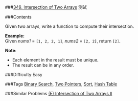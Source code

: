 ###[349. Intersection of Two Arrays](https://leetcode.com/problems/intersection-of-two-arrays/)
测试

###Contents
<p><p>
Given two arrays, write a function to compute their intersection.
</p>
<p><b>Example:</b><br/>
Given <i>nums1</i> = <code>[1, 2, 2, 1]</code>, <i>nums2</i> = <code>[2, 2]</code>, return <code>[2]</code>.
</p>
<p><b>Note:</b><br/>
<ul>
<li>Each element in the result must be unique.</li>
<li>The result can be in any order.</li>
</ul>
</p></p>

###Difficulty
Easy

###Tags
[Binary Search](https://leetcode.com/tag/binary-search/), [Two Pointers](https://leetcode.com/tag/two-pointers/), [Sort](https://leetcode.com/tag/sort/), [Hash Table](https://leetcode.com/tag/hash-table/)

###Similar Problems
[(E) Intersection of Two Arrays II](https://leetcode.com/problems/intersection-of-two-arrays-ii/)

